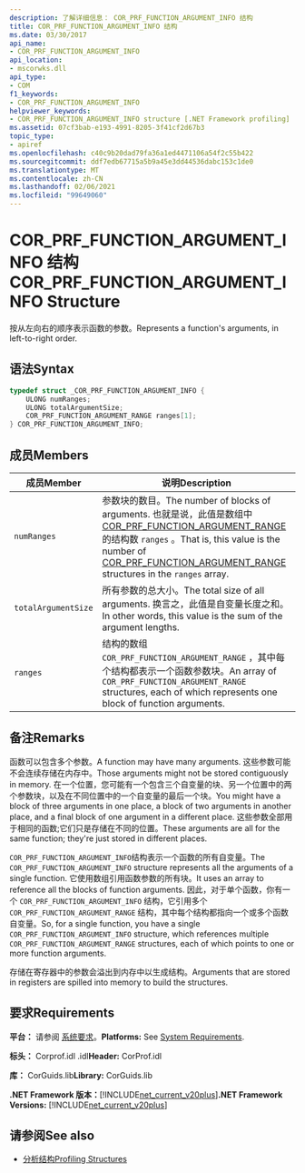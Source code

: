 ```yaml
---
description: 了解详细信息： COR_PRF_FUNCTION_ARGUMENT_INFO 结构
title: COR_PRF_FUNCTION_ARGUMENT_INFO 结构
ms.date: 03/30/2017
api_name:
- COR_PRF_FUNCTION_ARGUMENT_INFO
api_location:
- mscorwks.dll
api_type:
- COM
f1_keywords:
- COR_PRF_FUNCTION_ARGUMENT_INFO
helpviewer_keywords:
- COR_PRF_FUNCTION_ARGUMENT_INFO structure [.NET Framework profiling]
ms.assetid: 07cf3bab-e193-4991-8205-3f41cf2d67b3
topic_type:
- apiref
ms.openlocfilehash: c40c9b20dad79fa36a1ed4471106a54f2c55b422
ms.sourcegitcommit: ddf7edb67715a5b9a45e3dd44536dabc153c1de0
ms.translationtype: MT
ms.contentlocale: zh-CN
ms.lasthandoff: 02/06/2021
ms.locfileid: "99649060"
---
```

# <a name="cor_prf_function_argument_info-structure"></a><span data-ttu-id="8a2cb-103">COR_PRF_FUNCTION_ARGUMENT_INFO 结构</span><span class="sxs-lookup"><span data-stu-id="8a2cb-103">COR_PRF_FUNCTION_ARGUMENT_INFO Structure</span></span>

<span data-ttu-id="8a2cb-104">按从左向右的顺序表示函数的参数。</span><span class="sxs-lookup"><span data-stu-id="8a2cb-104">Represents a function's arguments, in left-to-right order.</span></span>  
  
## <a name="syntax"></a><span data-ttu-id="8a2cb-105">语法</span><span class="sxs-lookup"><span data-stu-id="8a2cb-105">Syntax</span></span>  
  
```cpp  
typedef struct _COR_PRF_FUNCTION_ARGUMENT_INFO {  
    ULONG numRanges;  
    ULONG totalArgumentSize;  
    COR_PRF_FUNCTION_ARGUMENT_RANGE ranges[1];  
} COR_PRF_FUNCTION_ARGUMENT_INFO;  
```  
  
## <a name="members"></a><span data-ttu-id="8a2cb-106">成员</span><span class="sxs-lookup"><span data-stu-id="8a2cb-106">Members</span></span>  
  
|<span data-ttu-id="8a2cb-107">成员</span><span class="sxs-lookup"><span data-stu-id="8a2cb-107">Member</span></span>|<span data-ttu-id="8a2cb-108">说明</span><span class="sxs-lookup"><span data-stu-id="8a2cb-108">Description</span></span>|  
|------------|-----------------|  
|`numRanges`|<span data-ttu-id="8a2cb-109">参数块的数目。</span><span class="sxs-lookup"><span data-stu-id="8a2cb-109">The number of blocks of arguments.</span></span> <span data-ttu-id="8a2cb-110">也就是说，此值是数组中 [COR_PRF_FUNCTION_ARGUMENT_RANGE](cor-prf-function-argument-range-structure.md) 的结构数 `ranges` 。</span><span class="sxs-lookup"><span data-stu-id="8a2cb-110">That is, this value is the number of [COR_PRF_FUNCTION_ARGUMENT_RANGE](cor-prf-function-argument-range-structure.md) structures in the `ranges` array.</span></span>|  
|`totalArgumentSize`|<span data-ttu-id="8a2cb-111">所有参数的总大小。</span><span class="sxs-lookup"><span data-stu-id="8a2cb-111">The total size of all arguments.</span></span> <span data-ttu-id="8a2cb-112">换言之，此值是自变量长度之和。</span><span class="sxs-lookup"><span data-stu-id="8a2cb-112">In other words, this value is the sum of the argument lengths.</span></span>|  
|`ranges`|<span data-ttu-id="8a2cb-113">结构的数组 `COR_PRF_FUNCTION_ARGUMENT_RANGE` ，其中每个结构都表示一个函数参数块。</span><span class="sxs-lookup"><span data-stu-id="8a2cb-113">An array of `COR_PRF_FUNCTION_ARGUMENT_RANGE` structures, each of which represents one block of function arguments.</span></span>|  
  
## <a name="remarks"></a><span data-ttu-id="8a2cb-114">备注</span><span class="sxs-lookup"><span data-stu-id="8a2cb-114">Remarks</span></span>  

 <span data-ttu-id="8a2cb-115">函数可以包含多个参数。</span><span class="sxs-lookup"><span data-stu-id="8a2cb-115">A function may have many arguments.</span></span> <span data-ttu-id="8a2cb-116">这些参数可能不会连续存储在内存中。</span><span class="sxs-lookup"><span data-stu-id="8a2cb-116">Those arguments might not be stored contiguously in memory.</span></span> <span data-ttu-id="8a2cb-117">在一个位置，您可能有一个包含三个自变量的块、另一个位置中的两个参数块，以及在不同位置中的一个自变量的最后一个块。</span><span class="sxs-lookup"><span data-stu-id="8a2cb-117">You might have a block of three arguments in one place, a block of two arguments in another place, and a final block of one argument in a different place.</span></span> <span data-ttu-id="8a2cb-118">这些参数全部用于相同的函数;它们只是存储在不同的位置。</span><span class="sxs-lookup"><span data-stu-id="8a2cb-118">These arguments are all for the same function; they're just stored in different places.</span></span>  
  
 <span data-ttu-id="8a2cb-119">`COR_PRF_FUNCTION_ARGUMENT_INFO`结构表示一个函数的所有自变量。</span><span class="sxs-lookup"><span data-stu-id="8a2cb-119">The `COR_PRF_FUNCTION_ARGUMENT_INFO` structure represents all the arguments of a single function.</span></span> <span data-ttu-id="8a2cb-120">它使用数组引用函数参数的所有块。</span><span class="sxs-lookup"><span data-stu-id="8a2cb-120">It uses an array to reference all the blocks of function arguments.</span></span> <span data-ttu-id="8a2cb-121">因此，对于单个函数，你有一个 `COR_PRF_FUNCTION_ARGUMENT_INFO` 结构，它引用多个 `COR_PRF_FUNCTION_ARGUMENT_RANGE` 结构，其中每个结构都指向一个或多个函数自变量。</span><span class="sxs-lookup"><span data-stu-id="8a2cb-121">So, for a single function, you have a single `COR_PRF_FUNCTION_ARGUMENT_INFO` structure, which references multiple `COR_PRF_FUNCTION_ARGUMENT_RANGE` structures, each of which points to one or more function arguments.</span></span>  
  
 <span data-ttu-id="8a2cb-122">存储在寄存器中的参数会溢出到内存中以生成结构。</span><span class="sxs-lookup"><span data-stu-id="8a2cb-122">Arguments that are stored in registers are spilled into memory to build the structures.</span></span>  
  
## <a name="requirements"></a><span data-ttu-id="8a2cb-123">要求</span><span class="sxs-lookup"><span data-stu-id="8a2cb-123">Requirements</span></span>  

 <span data-ttu-id="8a2cb-124">**平台：** 请参阅 [系统要求](../../get-started/system-requirements.md)。</span><span class="sxs-lookup"><span data-stu-id="8a2cb-124">**Platforms:** See [System Requirements](../../get-started/system-requirements.md).</span></span>  
  
 <span data-ttu-id="8a2cb-125">**标头：** Corprof.idl .idl</span><span class="sxs-lookup"><span data-stu-id="8a2cb-125">**Header:** CorProf.idl</span></span>  
  
 <span data-ttu-id="8a2cb-126">**库：** CorGuids.lib</span><span class="sxs-lookup"><span data-stu-id="8a2cb-126">**Library:** CorGuids.lib</span></span>  
  
 <span data-ttu-id="8a2cb-127">**.NET Framework 版本：**[!INCLUDE[net_current_v20plus](../../../../includes/net-current-v20plus-md.md)]</span><span class="sxs-lookup"><span data-stu-id="8a2cb-127">**.NET Framework Versions:** [!INCLUDE[net_current_v20plus](../../../../includes/net-current-v20plus-md.md)]</span></span>  
  
## <a name="see-also"></a><span data-ttu-id="8a2cb-128">请参阅</span><span class="sxs-lookup"><span data-stu-id="8a2cb-128">See also</span></span>

- [<span data-ttu-id="8a2cb-129">分析结构</span><span class="sxs-lookup"><span data-stu-id="8a2cb-129">Profiling Structures</span></span>](profiling-structures.md)
